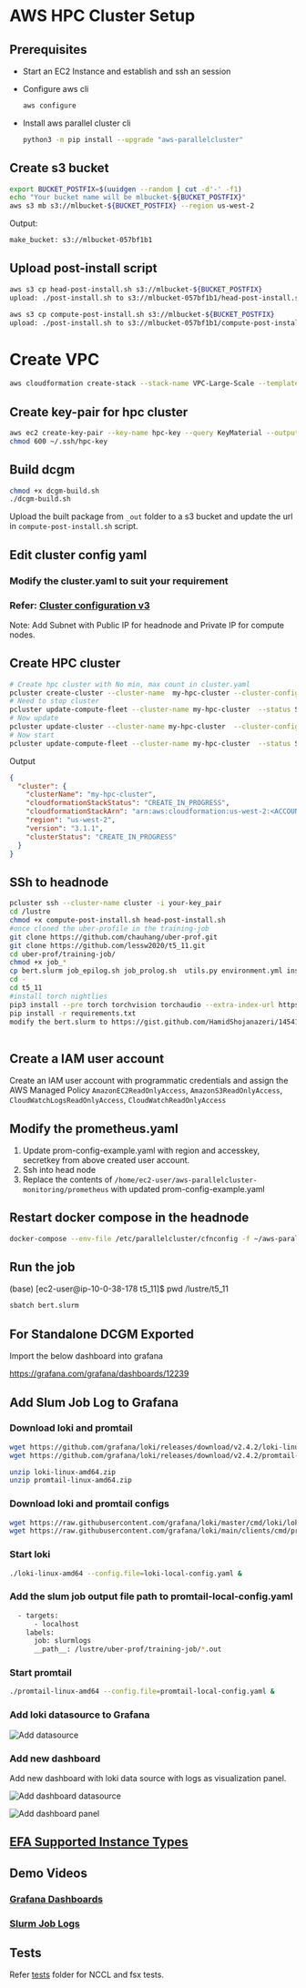 # AWS HPC Cluster Setup

## Prerequisites

* Start an EC2 Instance and establish and ssh an session
* Configure aws cli

  ```bash
  aws configure
  ```

* Install aws parallel cluster cli

  ```bash
  python3 -m pip install --upgrade "aws-parallelcluster"
  ```

## Create s3 bucket

```bash
export BUCKET_POSTFIX=$(uuidgen --random | cut -d'-' -f1)
echo "Your bucket name will be mlbucket-${BUCKET_POSTFIX}"
aws s3 mb s3://mlbucket-${BUCKET_POSTFIX} --region us-west-2
```

Output:

```bash
make_bucket: s3://mlbucket-057bf1b1
```

## Upload post-install script

```bash
aws s3 cp head-post-install.sh s3://mlbucket-${BUCKET_POSTFIX}
upload: ./post-install.sh to s3://mlbucket-057bf1b1/head-post-install.sh

aws s3 cp compute-post-install.sh s3://mlbucket-${BUCKET_POSTFIX}
upload: ./post-install.sh to s3://mlbucket-057bf1b1/compute-post-install.sh
```

# Create VPC

```bash
aws cloudformation create-stack --stack-name VPC-Large-Scale --template-body file://VPC-Large-Scale.yml
```

## Create key-pair for hpc cluster

```bash
aws ec2 create-key-pair --key-name hpc-key --query KeyMaterial --output text > ~/.ssh/hpc-key
chmod 600 ~/.ssh/hpc-key
```

## Build dcgm

```bash
chmod +x dcgm-build.sh
./dcgm-build.sh
```

Upload the built package from `_out` folder to a s3 bucket and update the url in `compute-post-install.sh` script.

## Edit cluster config yaml

### Modify the cluster.yaml to suit your requirement

### Refer: [Cluster configuration v3](https://docs.aws.amazon.com/parallelcluster/latest/ug/cluster-configuration-file-v3.html)

Note: Add Subnet with Public IP for headnode and Private IP for compute nodes.
## Create HPC cluster

```bash
# Create hpc cluster with No min, max count in cluster.yaml
pcluster create-cluster --cluster-name  my-hpc-cluster --cluster-configuration cluster.yaml
# Need to stop cluster
pcluster update-compute-fleet --cluster-name my-hpc-cluster  --status STOP_REQUESTED
# Now update
pcluster update-cluster --cluster-name my-hpc-cluster  --cluster-configuration cluster.yaml
# Now start 
pcluster update-compute-fleet --cluster-name my-hpc-cluster  --status START_REQUESTED
```

Output

```json
{
  "cluster": {
    "clusterName": "my-hpc-cluster",
    "cloudformationStackStatus": "CREATE_IN_PROGRESS",
    "cloudformationStackArn": "arn:aws:cloudformation:us-west-2:<ACCOUNT_ID>:stack/my-hpc-cluster/dc43a000-640b-11ec-846b-0a803e033d61",
    "region": "us-west-2",
    "version": "3.1.1",
    "clusterStatus": "CREATE_IN_PROGRESS"
  }
}
```
## SSh to headnode

```bash
pcluster ssh --cluster-name cluster -i your-key_pair
cd /lustre
chmod +x compute-post-install.sh head-post-install.sh
#once cloned the uber-profile in the training-job
git clone https://github.com/chauhang/uber-prof.git
git clone https://github.com/lessw2020/t5_11.git
cd uber-prof/training-job/
chmod +x job_*
cp bert.slurm job_epilog.sh job_prolog.sh  utils.py environment.yml install_PT1.10_from_src.sh test_error_injection.py ../../t5_11/
cd -
cd t5_11
#install torch nightlies
pip3 install --pre torch torchvision torchaudio --extra-index-url https://download.pytorch.org/whl/nightly/cu113
pip install -r requirements.txt
modify the bert.slurm to https://gist.github.com/HamidShojanazeri/145413925b98506b81541f6a5e86a3d0
 
```

## Create a IAM user account

Create an IAM user account with programmatic credentials and assign the AWS Managed Policy `AmazonEC2ReadOnlyAccess`, `AmazonS3ReadOnlyAccess`, `CloudWatchLogsReadOnlyAccess`, `CloudWatchReadOnlyAccess`

## Modify the prometheus.yaml

1. Update prom-config-example.yaml with region and accesskey, secretkey from above created user account.
2. Ssh into head node
3. Replace the contents of `/home/ec2-user/aws-parallelcluster-monitoring/prometheus` with updated prom-config-example.yaml

## Restart docker compose in the headnode

```bash
docker-compose --env-file /etc/parallelcluster/cfnconfig -f ~/aws-parallelcluster-monitoring/docker-compose/docker-compose.master.yml -p monitoring-master restart
```

## Run the job
(base) [ec2-user@ip-10-0-38-178 t5_11]$ pwd
/lustre/t5_11
```bash
sbatch bert.slurm
```

## For Standalone DCGM Exported

Import the below dashboard into grafana

<https://grafana.com/grafana/dashboards/12239>

## Add Slum Job Log to Grafana

### Download loki and promtail

```bash
wget https://github.com/grafana/loki/releases/download/v2.4.2/loki-linux-amd64.zip
wget https://github.com/grafana/loki/releases/download/v2.4.2/promtail-linux-amd64.zip

unzip loki-linux-amd64.zip
unzip promtail-linux-amd64.zip
```

### Download loki and promtail configs

```bash
wget https://raw.githubusercontent.com/grafana/loki/master/cmd/loki/loki-local-config.yaml
wget https://raw.githubusercontent.com/grafana/loki/main/clients/cmd/promtail/promtail-local-config.yaml
```

### Start loki

```bash
./loki-linux-amd64 --config.file=loki-local-config.yaml &
```

### Add the slum job output file path to promtail-local-config.yaml

```bash
  - targets:
      - localhost
    labels:
      job: slurmlogs
      __path__: /lustre/uber-prof/training-job/*.out
```

### Start promtail

```bash
./promtail-linux-amd64 --config.file=promtail-local-config.yaml &
```

### Add loki datasource to Grafana

![Add datasource](./images/loki_datasource.png)

### Add new dashboard

Add new dashboard with loki data source with logs as visualization panel.

![Add dashboard datasource](./images/dashboard_datasource.png)

![Add dashboard panel](./images/dashboard_panel.png)

## [EFA Supported Instance Types](https://docs.aws.amazon.com/AWSEC2/latest/UserGuide/efa.html#efa-instance-types)


## Demo Videos
### [Grafana Dashboards](https://youtu.be/KhvCCPjHwCY)

### [Slurm Job Logs](https://youtu.be/RzOkHsmRM3U)

## Tests

Refer [tests](./tests) folder for NCCL and fsx tests.
